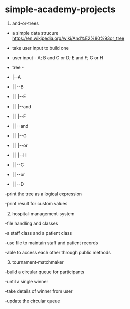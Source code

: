 # simple-academy-projects

1. and-or-trees

* a simple data strucure https://en.wikipedia.org/wiki/And%E2%80%93or_tree

* take user input to build one

* user input - A; B and C or D; E and F; G or H

* tree - 
* |--A
* |  |--B
* |  |  |--E
* |  |  |--and
* |  |  |--F
* |  |--and
* |  |  |--G
* |  |  |--or
* |  |  |--H
* |  |--C
* |  |--or
* |  |--D

-print the tree as a logical expression

-print result for custom values

2. hospital-management-system

-file handling and classes

-a staff class and a patient class

-use file to maintain staff and patient records

-able to access each other through public methods

3. tournament-matchmaker

-build a circular queue for participants

-until a single winner

-take details of winner from user

-update the circular queue
